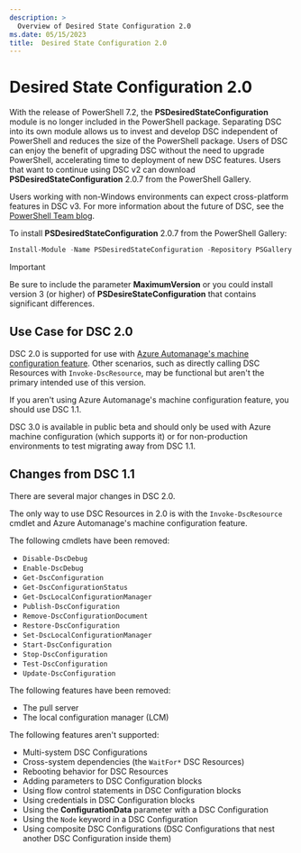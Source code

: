 ```yaml
---
description: >
  Overview of Desired State Configuration 2.0
ms.date: 05/15/2023
title:  Desired State Configuration 2.0
---
```

# Desired State Configuration 2.0

With the release of PowerShell 7.2, the **PSDesiredStateConfiguration** module is no longer included
in the PowerShell package. Separating DSC into its own module allows us to invest and develop DSC
independent of PowerShell and reduces the size of the PowerShell package. Users of DSC can enjoy
the benefit of upgrading DSC without the need to upgrade PowerShell, accelerating time to deployment
of new DSC features. Users that want to continue using DSC v2 can download
**PSDesiredStateConfiguration** 2.0.7 from the PowerShell Gallery.

Users working with non-Windows environments can expect cross-platform features in DSC v3. For more
information about the future of DSC, see the [PowerShell Team blog][1].

To install **PSDesiredStateConfiguration** 2.0.7 from the PowerShell Gallery:

```powershell
Install-Module -Name PSDesiredStateConfiguration -Repository PSGallery -MaximumVersion 2.99
```

> [!IMPORTANT]
> Be sure to include the parameter **MaximumVersion** or you could install version 3 (or higher) of
> **PSDesireStateConfiguration** that contains significant differences.

## Use Case for DSC 2.0

DSC 2.0 is supported for use with [Azure Automanage's machine configuration feature][2]. Other
scenarios, such as directly calling DSC Resources with `Invoke-DscResource`, may be functional but
aren't the primary intended use of this version.

If you aren't using Azure Automanage's machine configuration feature, you should use DSC 1.1.

DSC 3.0 is available in public beta and should only be used with Azure machine configuration (which
supports it) or for non-production environments to test migrating away from DSC 1.1.

## Changes from DSC 1.1

There are several major changes in DSC 2.0.

The only way to use DSC Resources in 2.0 is with the `Invoke-DscResource` cmdlet and Azure
Automanage's machine configuration feature.

The following cmdlets have been removed:

- `Disable-DscDebug`
- `Enable-DscDebug`
- `Get-DscConfiguration`
- `Get-DscConfigurationStatus`
- `Get-DscLocalConfigurationManager`
- `Publish-DscConfiguration`
- `Remove-DscConfigurationDocument`
- `Restore-DscConfiguration`
- `Set-DscLocalConfigurationManager`
- `Start-DscConfiguration`
- `Stop-DscConfiguration`
- `Test-DscConfiguration`
- `Update-DscConfiguration`

The following features have been removed:

- The pull server
- The local configuration manager (LCM)

The following features aren't supported:

- Multi-system DSC Configurations
- Cross-system dependencies (the `WaitFor*` DSC Resources)
- Rebooting behavior for DSC Resources
- Adding parameters to DSC Configuration blocks
- Using flow control statements in DSC Configuration blocks
- Using credentials in DSC Configuration blocks
- Using the **ConfigurationData** parameter with a DSC Configuration
- Using the `Node` keyword in a DSC Configuration
- Using composite DSC Configurations (DSC Configurations that nest another DSC Configuration inside
  them)

<!-- Reference Links -->

[1]: https://devblogs.microsoft.com/powershell/powershell-team-2021-investments/#dsc-for-powershell-7
[2]: /azure/governance/machine-configuration/overview
